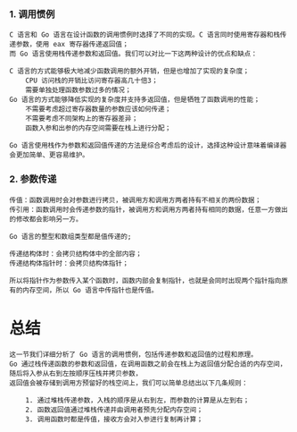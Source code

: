 ### 1. 调用惯例
    C 语言和 Go 语言在设计函数的调用惯例时选择了不同的实现。C 语言同时使用寄存器和栈传递参数，使用 eax 寄存器传递返回值；
    而 Go 语言使用栈传递参数和返回值。我们可以对比一下这两种设计的优点和缺点：

    C 语言的方式能够极大地减少函数调用的额外开销，但是也增加了实现的复杂度；
        CPU 访问栈的开销比访问寄存器高几十倍3；
        需要单独处理函数参数过多的情况；
    Go 语言的方式能够降低实现的复杂度并支持多返回值，但是牺牲了函数调用的性能；
        不需要考虑超过寄存器数量的参数应该如何传递；
        不需要考虑不同架构上的寄存器差异；
        函数入参和出参的内存空间需要在栈上进行分配；
    
    Go 语言使用栈作为参数和返回值传递的方法是综合考虑后的设计，选择这种设计意味着编译器会更加简单、更容易维护。

### 2. 参数传递

    传值：函数调用时会对参数进行拷贝，被调用方和调用方两者持有不相关的两份数据；
    传引用：函数调用时会传递参数的指针，被调用方和调用方两者持有相同的数据，任意一方做出的修改都会影响另一方。

    Go 语言的整型和数组类型都是值传递的;
    
    传递结构体时：会拷贝结构体中的全部内容；
    传递结构体指针时：会拷贝结构体指针；

    所以将指针作为参数传入某个函数时，函数内部会复制指针，也就是会同时出现两个指针指向原有的内存空间，所以 Go 语言中传指针也是传值。

# 总结
    这一节我们详细分析了 Go 语言的调用惯例，包括传递参数和返回值的过程和原理。
    Go 通过栈传递函数的参数和返回值，在调用函数之前会在栈上为返回值分配合适的内存空间，随后将入参从右到左按顺序压栈并拷贝参数，
    返回值会被存储到调用方预留好的栈空间上，我们可以简单总结出以下几条规则：

        1. 通过堆栈传递参数，入栈的顺序是从右到左，而参数的计算是从左到右；
        2. 函数返回值通过堆栈传递并由调用者预先分配内存空间；
        3. 调用函数时都是传值，接收方会对入参进行复制再计算；